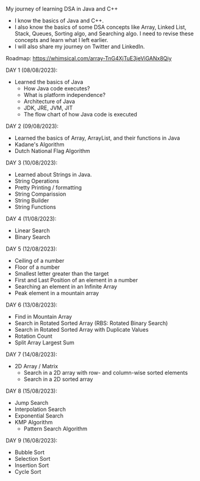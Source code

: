 My journey of learning DSA in Java and C++
- I know the basics of Java and C++.
- I also know the basics of some DSA concepts like Array, Linked List, Stack, Queues, Sorting algo, and Searching algo. I need to revise these concepts and learn what I left earlier.
- I will also share my journey on Twitter and LinkedIn.

Roadmap: https://whimsical.com/array-TnG4XjTuE3jeViGANx8Qiy

DAY 1 (08/08/2023):
- Learned the basics of Java
   - How Java code executes?
   - What is platform independence?
   - Architecture of Java
   - JDK, JRE, JVM, JIT
   - The flow chart of how Java code is executed

DAY 2 (09/08/2023):
- Learned the basics of Array, ArrayList, and their functions in Java
- Kadane's Algorithm
- Dutch National Flag Algorithm

DAY 3 (10/08/2023):
- Learned about Strings in Java.
- String Operations
- Pretty Printing / formatting
- String Comparission
- String Builder
- String Functions

DAY 4 (11/08/2023):
- Linear Search
- Binary Search

DAY 5 (12/08/2023):
- Ceiling of a number
- Floor of a number
- Smallest letter greater than the target
- First and Last Position of an element in a number
- Searching an element in an Infinite Array
- Peak element in a mountain array

DAY 6 (13/08/2023):
- Find in Mountain Array
- Search in Rotated Sorted Array (RBS: Rotated Binary Search)
- Search in Rotated Sorted Array with Duplicate Values
- Rotation Count
- Split Array Largest Sum

DAY 7 (14/08/2023):
- 2D Array / Matrix
   - Search in a 2D array with row- and column-wise sorted elements
   - Search in a 2D sorted array

DAY 8 (15/08/2023):
- Jump Search
- Interpolation Search
- Exponential Search
- KMP Algorithm
   - Pattern Search Algorithm

DAY 9 (16/08/2023):
- Bubble Sort
- Selection Sort
- Insertion Sort
- Cycle Sort
